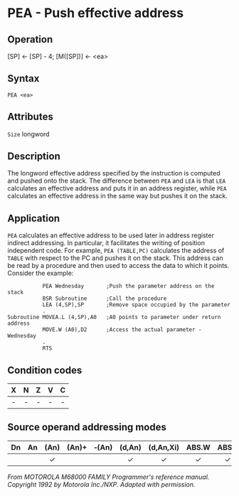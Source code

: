 # PEA - Push effective address

## Operation
[SP] ← [SP] - 4; [M([SP])] ← \<ea\>

## Syntax
```assembly
PEA <ea>
```

## Attributes
`Size`  longword

## Description
The longword effective address specified by the instruction is computed and pushed onto the stack. The difference between `PEA` and `LEA` is that `LEA` calculates an effective address and puts it in an address register, while `PEA` calculates an effective address in the same way but pushes it on the stack.

## Application
`PEA` calculates an effective address to be used later in address register indirect addressing. In particular, it facilitates the writing of position independent code. For example, `PEA (TABLE,PC)` calculates the address of `TABLE` with respect to the PC and pushes it on the stack. This address can be read by a procedure and then used to access the data to which it points. Consider the example:

```assembly
           PEA Wednesday       ;Push the parameter address on the stack
           BSR Subroutine      ;Call the procedure
           LEA (4,SP),SP       ;Remove space occupied by the parameter
           .
Subroutine MOVEA.L (4,SP),A0   ;A0 points to parameter under return address
           MOVE.W (A0),D2      ;Access the actual parameter - Wednesday
           .
           RTS
```

## Condition codes
| X | N | Z | V | C |
|:-:|:-:|:-:|:-:|:-:|
|-|-|-|-|-|

## Source operand addressing modes
|Dn|An|(An)|(An)+|&#x2011;(An)|(d,An)|(d,An,Xi)|ABS.W|ABS.L|(d,PC)|(d,PC,Xn)|imm|
|:-:|:-:|:-:|:-:|:-:|:-:|:-:|:-:|:-:|:-:|:-:|:-:|
|||✓|||✓|✓|✓|✓|✓|✓||

*From MOTOROLA M68000 FAMILY Programmer's reference manual. Copyright 1992 by Motorola Inc./NXP. Adapted with permission.*